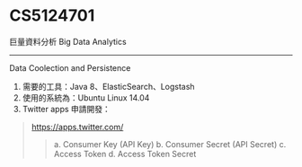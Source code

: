 # CS5124701
巨量資料分析 Big Data Analytics

---------------------------------------
Data Coolection and Persistence

1. 需要的工具：Java 8、ElasticSearch、Logstash
2. 使用的系統為：Ubuntu Linux 14.04
3. Twitter apps 申請開發：
>https://apps.twitter.com/
>>a. Consumer Key (API Key)
>>b. Consumer Secret (API Secret)
>>c. Access Token
>>d. Access Token Secret
